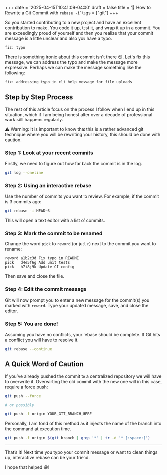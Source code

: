 +++
date = '2025-04-15T10:41:09-04:00'
draft = false
title = '📝 How to Rewrite a Git Commit with `rebase -i`'
tags = ["git"]
+++

So you started contributing to a new project and have an excellent contribution to make. You code it up, test it, and wrap it up in a commit. You are exceedingly proud of yourself and then you realize that your commit message is a little unclear and also you have a typo.

```plaintext
fiz: typo
```

There is something ironic about this commit isn't there 😏. Let's fix this message, we can address the typo and make the message more expressive. Perhaps we can make the message something like the following:

```plaintext
fix: addressing typo in cli help message for file uploads
```


## Step by Step Process

The rest of this article focus on the process I follow when I end up in this situation, which if I am being honest after over a decade of professional work still happens regularly.

⚠️ Warning: It is important to know that this is a rather advanced git technique where you will be rewriting your history, this should be done with caution.

### Step 1: Look at your recent commits

Firstly, we need to figure out how far back the commit is in the log.

```bash
git log --oneline
```

### Step 2: Using an interactive rebase

Use the number of commits you want to review. For example, if the commit is 3 commits ago:

```bash
git rebase -i HEAD~3
```

This will open a text editor with a list of commits.

### Step 3: Mark the commit to be renamed

Change the word `pick` to `reword` (or just `r`) next to the commit you want to rename:

```plaintext
reword a1b2c3d Fix typo in README
pick   d4e5f6g Add unit tests
pick   h7i8j9k Update CI config
```

Then save and close the file.

### Step 4: Edit the commit message

Git will now prompt you to enter a new message for the commit(s) you marked with `reword`. Type your updated message, save, and close the editor.

### Step 5: You are done!

Assuming you have no conflicts, your rebase should be complete. If Git hits a conflict you will have to resolve it.

```bash
git rebase --continue
```

## A Quick Word of Caution

If you’ve already pushed the commit to a centralized repository we will have to overwrite it. Overwirting the old commit with the new one will in this case, require a force push:

```bash
git push --force

# or possibly

git push -f origin YOUR_GIT_BRANCH_HERE
```

Personally, I am fond of this method as it injects the name of the branch into the command at execution time.

```bash
git push -f origin $(git branch | grep '*' | tr -d '* [:space:]')
```

------

That’s it! Next time you typo your commit message or want to clean things up, interactive rebase can be your friend.

I hope that helped 😀!